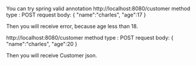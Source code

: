 You can try spring valid annotation
http://localhost:8080/customer
method type : POST
request body:
{
	"name":"charles",
	"age":17
}

Then you will receive error, because age less than 18.

http://localhost:8080/customer
method type : POST
request body:
{
	"name":"charles",
	"age":20
}

Then you will receive Customer json.